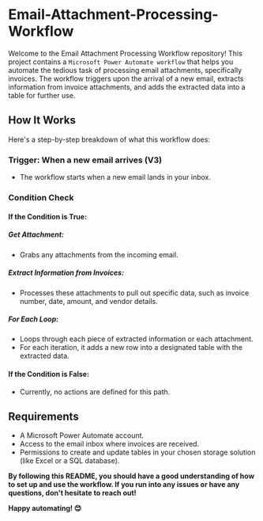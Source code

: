 # Email-Attachment-Processing-Workflow

Welcome to the Email Attachment Processing Workflow repository! This project contains a `Microsoft Power Automate workflow` that helps you automate the tedious task of processing email attachments, specifically invoices. The workflow triggers upon the arrival of a new email, extracts information from invoice attachments, and adds the extracted data into a table for further use.

## How It Works

Here's a step-by-step breakdown of what this workflow does:

### Trigger: When a new email arrives (V3)
- The workflow starts when a new email lands in your inbox.

### Condition Check
#### If the Condition is True:
##### Get Attachment:
- Grabs any attachments from the incoming email.
##### Extract Information from Invoices:
- Processes these attachments to pull out specific data, such as invoice number, date, amount, and vendor details.
##### For Each Loop:
- Loops through each piece of extracted information or each attachment.
- For each iteration, it adds a new row into a designated table with the extracted data.
#### If the Condition is False:
- Currently, no actions are defined for this path.


## Requirements

- A Microsoft Power Automate account.
- Access to the email inbox where invoices are received.
- Permissions to create and update tables in your chosen storage solution (like Excel or a SQL database).



**By following this README, you should have a good understanding of how to set up and use the workflow. If you run into any issues or have any questions, don't hesitate to reach out!**

**Happy automating! 😊**







